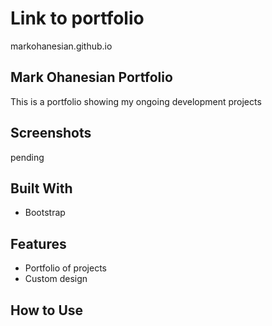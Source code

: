 # Link to portfolio 
markohanesian.github.io

## Mark Ohanesian Portfolio
This is a portfolio showing my ongoing development projects

## Screenshots
pending

## Built With

* Bootstrap

## Features

* Portfolio of projects
* Custom design

## How to Use

